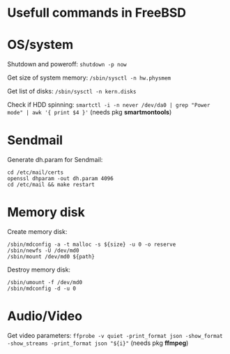 Usefull commands in FreeBSD
===

OS/system
====
Shutdown and poweroff: `shutdown -p now`

Get size of system memory: `/sbin/sysctl -n hw.physmem`

Get list of disks: `/sbin/sysctl -n kern.disks`

Check if HDD spinning: `smartctl -i -n never /dev/da0 | grep "Power mode" | awk '{ print $4 }'` (needs pkg **smartmontools**)

Sendmail
====
Generate dh.param for Sendmail:
```
cd /etc/mail/certs
openssl dhparam -out dh.param 4096
cd /etc/mail && make restart
```

Memory disk
====
Create memory disk:
```
/sbin/mdconfig -a -t malloc -s ${size} -u 0 -o reserve
/sbin/newfs -U /dev/md0
/sbin/mount /dev/md0 ${path}
```

Destroy memory disk:
```
/sbin/umount -f /dev/md0
/sbin/mdconfig -d -u 0
```

Audio/Video
====
Get video parameters: `ffprobe -v quiet -print_format json -show_format -show_streams -print_format json "${i}"` (needs pkg **ffmpeg**)

